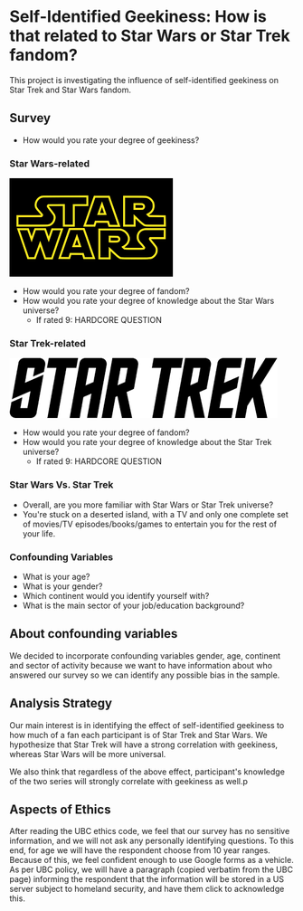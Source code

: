# Self-Identified Geekiness: How is that related to Star Wars or Star Trek fandom?
This project is investigating the influence of self-identified geekiness on Star Trek and Star Wars fandom.

## Survey
- How would you rate your degree of geekiness?

### Star Wars-related
![](images/sw_logo.png)
- How would you rate your degree of fandom?
- How would you rate your degree of knowledge about the Star Wars universe?
    - If rated 9: HARDCORE QUESTION

### Star Trek-related
![](images/st_logo.png)
- How would you rate your degree of fandom?
- How would you rate your degree of knowledge about the Star Trek universe?
    - If rated 9: HARDCORE QUESTION

### Star Wars Vs. Star Trek
- Overall, are you more familiar with Star Wars or Star Trek universe?
- You're stuck on a deserted island, with a TV and only one complete set of movies/TV episodes/books/games to entertain you for the rest of your life.

### Confounding Variables
- What is your age?
- What is your gender?
- Which continent would you identify yourself with?
- What is the main sector of your job/education background?

## About confounding variables
We decided to incorporate confounding variables gender, age, continent and sector of activity because we want to have information about who answered our survey so we can identify any possible bias in the sample.

## Analysis Strategy
Our main interest is in identifying the effect of self-identified geekiness to how much of a fan each participant is of Star Trek and Star Wars. We hypothesize that Star Trek will have a strong correlation with geekiness, whereas Star Wars will be more universal.

We also think that regardless of the above effect, participant's knowledge of the two series will strongly correlate with geekiness as well.p

## Aspects of Ethics

After reading the UBC ethics code, we feel that our survey has no sensitive information, and we will not ask any personally identifying questions.  To this end, for age we will have the respondent choose from 10 year ranges.  Because of this, we feel confident enough to use Google forms as a vehicle.  As per UBC policy, we will have a paragraph (copied verbatim from the UBC page) informing the respondent that the information will be stored in a US server subject to homeland security, and have them click to acknowledge this.

